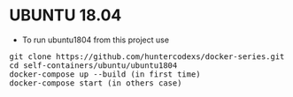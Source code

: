 # UBUNTU 18.04

- To run ubuntu1804 from this project use

<pre>
git clone https://github.com/huntercodexs/docker-series.git .
cd self-containers/ubuntu/ubuntu1804
docker-compose up --build (in first time)
docker-compose start (in others case)
</pre>
